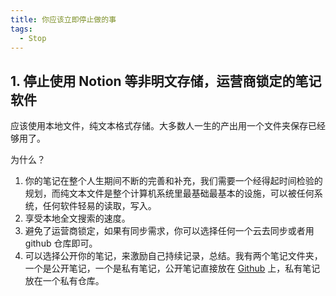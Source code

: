 ```yaml
---
title: 你应该立即停止做的事
tags:
  - Stop
---
```


## 1. 停止使用 Notion 等非明文存储，运营商锁定的笔记软件

应该使用本地文件，纯文本格式存储。大多数人一生的产出用一个文件夹保存已经够用了。

为什么？

1. 你的笔记在整个人生期间不断的完善和补充，我们需要一个经得起时间检验的规划，而纯文本文件是整个计算机系统里最基础最基本的设施，可以被任何系统，任何软件轻易的读取，写入。
1. 享受本地全文搜索的速度。
1. 避免了运营商锁定，如果有同步需求，你可以选择任何一个云去同步或者用 github 仓库即可。
1. 可以选择公开你的笔记，来激励自己持续记录，总结。我有两个笔记文件夹，一个是公开笔记，一个是私有笔记，公开笔记直接放在 [Github](https://github.com/theowenyoung/wiki) 上，私有笔记放在一个私有仓库。
